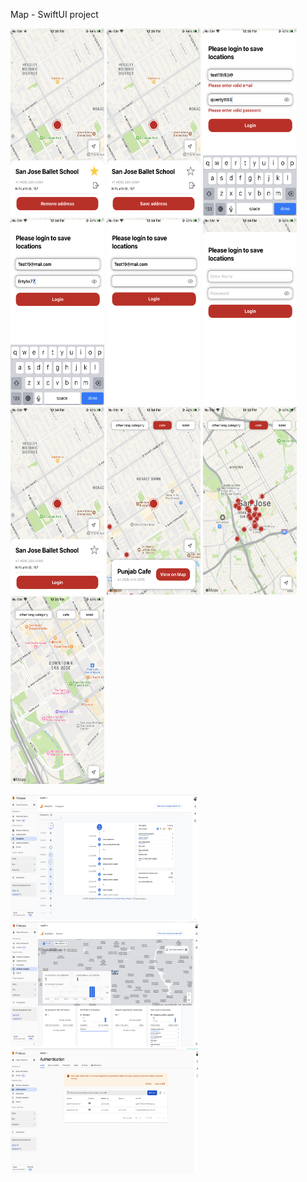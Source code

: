 Map - SwiftUI project

<img src="preview_images/image0.png" width="150" height="300"> <img src="preview_images/image1.png" width="150" height="300"> <img src="preview_images/image2.png" width="150" height="300"> <img src="preview_images/image3.png" width="150" height="300"> <img src="preview_images/image4.png" width="150" height="300">
<img src="preview_images/image5.png" width="150" height="300"> <img src="preview_images/image6.png" width="150" height="300"> <img src="preview_images/image7.png" width="150" height="300"> <img src="preview_images/image8.png" width="150" height="300"> <img src="preview_images/image9.png" width="150" height="300">

<img src="preview_images/firebase_1.png" width="300" height="200"> 
<img src="preview_images/firebase_2.png" width="300" height="200">
<img src="preview_images/firebase3.png" width="300" height="200">
